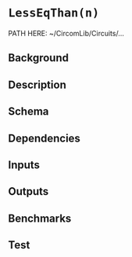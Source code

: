 # `LessEqThan(n)` 

PATH HERE: ~/CircomLib/Circuits/... 

## Background

## Description

## Schema

## Dependencies

## Inputs

## Outputs

## Benchmarks 

## Test